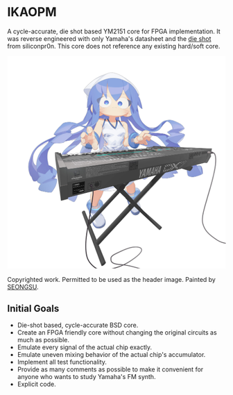 # IKAOPM
A cycle-accurate, die shot based YM2151 core for FPGA implementation. It was reverse engineered with only Yamaha's datasheet and the [die shot](https://siliconpr0n.org/archive/doku.php?id=mcmaster:yamaha:ym2151) from siliconpr0n. This core does not reference any existing hard/soft core.

<p align=center><img alt="header image" src="./resources/ikamusume_dx7.jpg" height="auto" width="640"></p>

Copyrighted work. Permitted to be used as the header image. Painted by [SEONGSU](https://twitter.com/seongsu_twit).

## Initial Goals
* Die-shot based, cycle-accurate BSD core. 
* Create an FPGA friendly core without changing the original circuits as much as possible.
* Emulate every signal of the actual chip exactly.
* Emulate uneven mixing behavior of the actual chip's accumulator.
* Implement all test functionality.
* Provide as many comments as possible to make it convenient for anyone who wants to study Yamaha's FM synth.
* Explicit code.

